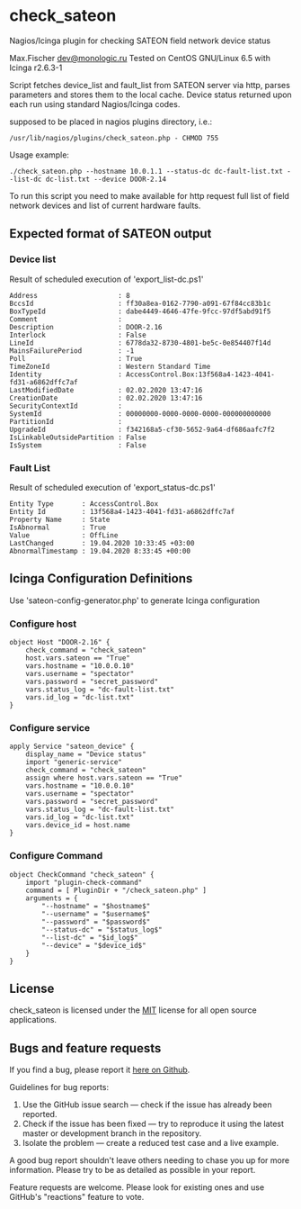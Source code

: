 # check_sateon
Nagios/Icinga plugin for checking SATEON field network device status

Max.Fischer <dev@monologic.ru>
Tested on CentOS GNU/Linux 6.5 with Icinga r2.6.3-1

Script fetches device_list and fault_list from SATEON server via http,
parses parameters and stores them to the local cache. Device status 
returned upon each run using standard Nagios/Icinga codes. 

supposed to be placed in nagios plugins directory, i.e.:
```
/usr/lib/nagios/plugins/check_sateon.php - CHMOD 755
```

Usage example:
```
./check_sateon.php --hostname 10.0.1.1 --status-dc dc-fault-list.txt --list-dc dc-list.txt --device DOOR-2.14
```

To run this script you need to make available for http request full 
list of field network devices and list of current hardware faults.

## Expected format of SATEON output

### Device list
Result of scheduled execution of 'export_list-dc.ps1'

```
Address                    : 8
BccsId                     : ff30a8ea-0162-7790-a091-67f84cc83b1c
BoxTypeId                  : dabe4449-4646-47fe-9fcc-97df5abd91f5
Comment                    : 
Description                : DOOR-2.16
Interlock                  : False
LineId                     : 6778da32-8730-4801-be5c-0e854407f14d
MainsFailurePeriod         : -1
Poll                       : True
TimeZoneId                 : Western Standard Time
Identity                   : AccessControl.Box:13f568a4-1423-4041-fd31-a6862dffc7af
LastModifiedDate           : 02.02.2020 13:47:16
CreationDate               : 02.02.2020 13:47:16
SecurityContextId          : 
SystemId                   : 00000000-0000-0000-0000-000000000000
PartitionId                : 
UpgradeId                  : f342168a5-cf30-5652-9a64-df686aafc7f2
IsLinkableOutsidePartition : False
IsSystem                   : False
```

### Fault List
Result of scheduled execution of 'export_status-dc.ps1'

```
Entity Type       : AccessControl.Box
Entity Id         : 13f568a4-1423-4041-fd31-a6862dffc7af
Property Name     : State
IsAbnormal        : True
Value             : OffLine
LastChanged       : 19.04.2020 10:33:45 +03:00
AbnormalTimestamp : 19.04.2020 8:33:45 +00:00
```

## Icinga Configuration Definitions
Use 'sateon-config-generator.php' to generate Icinga configuration

### Configure host
```
object Host "DOOR-2.16" {
    check_command = "check_sateon"
    host.vars.sateon == "True"
    vars.hostname = "10.0.0.10"
    vars.username = "spectator"
    vars.password = "secret_password"
    vars.status_log = "dc-fault-list.txt"
    vars.id_log = "dc-list.txt"
}
```

### Configure service
```
apply Service "sateon_device" {
    display_name = "Device status"
    import "generic-service"
    check_command = "check_sateon"
    assign where host.vars.sateon == "True"
    vars.hostname = "10.0.0.10"
    vars.username = "spectator"
    vars.password = "secret_password"
    vars.status_log = "dc-fault-list.txt"
    vars.id_log = "dc-list.txt"
    vars.device_id = host.name
}
```

### Configure Command
```
object CheckCommand "check_sateon" {
    import "plugin-check-command"
    command = [ PluginDir + "/check_sateon.php" ]
    arguments = {
        "--hostname" = "$hostname$"
    	"--username" = "$username$"
    	"--password" = "$password$"
    	"--status-dc" = "$status_log$"
    	"--list-dc" = "$id_log$"
    	"--device" = "$device_id$"
    }
}
```
## License

check_sateon is licensed under the [MIT](https://www.mit-license.org/) license for all open source applications.

## Bugs and feature requests

If you find a bug, please report it [here on Github](https://github.com/xyhtac/check_sateon/issues).

Guidelines for bug reports:

1. Use the GitHub issue search — check if the issue has already been reported.
2. Check if the issue has been fixed — try to reproduce it using the latest master or development branch in the repository.
3. Isolate the problem — create a reduced test case and a live example. 

A good bug report shouldn't leave others needing to chase you up for more information.
Please try to be as detailed as possible in your report.

Feature requests are welcome. Please look for existing ones and use GitHub's "reactions" feature to vote.
